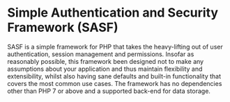 # Simple Authentication and Security Framework (SASF)

SASF is a simple framework for PHP that takes the heavy-lifting out of user authentication, session management and permissions. Insofar as reasonably possible, this framework been designed not to make any assumptions about your application and thus maintain flexibility and extensibility, whilst also having sane defaults and built-in functionality that covers the most common use cases. The framework has no dependencies other than PHP 7 or above and a supported back-end for data storage.
